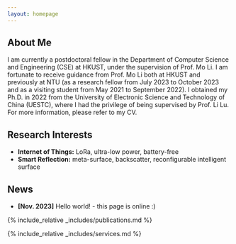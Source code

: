 ```yaml
---
layout: homepage
---
```


## About Me

I am currently a postdoctoral fellow in the Department of Computer Science and Engineering (CSE) at HKUST, under the supervision of Prof. Mo Li. I am fortunate to receive guidance from Prof. Mo Li both at HKUST and previously at NTU (as a research fellow from July 2023 to October 2023 and as a visiting student from May 2021 to September 2022). I obtained my Ph.D. in 2022 from the University of Electronic Science and Technology of China (UESTC), where I had the privilege of being supervised by Prof. Li Lu. For more information, please refer to my CV.

## Research Interests

- **Internet of Things:** LoRa, ultra-low power, battery-free
- **Smart Reflection:** meta-surface, backscatter, reconfigurable intelligent surface

## News

- **[Nov. 2023]** Hello world! - this page is online :)
<!--- **[Feb. 2020]** Our paper about incremental learning is accepted to CVPR 2020. -->
<!-- This content will not appear in the rendered Markdown -->

{% include_relative _includes/publications.md %}

{% include_relative _includes/services.md %}
